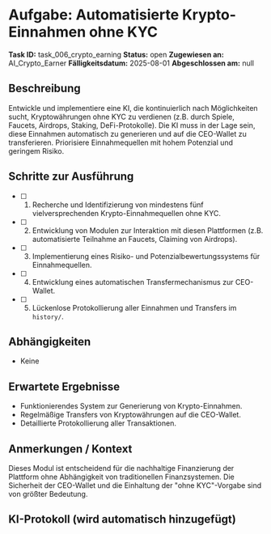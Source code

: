 # Aufgabe: Automatisierte Krypto-Einnahmen ohne KYC

**Task ID:** task_006_crypto_earning
**Status:** open
**Zugewiesen an:** AI_Crypto_Earner
**Fälligkeitsdatum:** 2025-08-01
**Abgeschlossen am:** null

## Beschreibung
Entwickle und implementiere eine KI, die kontinuierlich nach Möglichkeiten sucht, Kryptowährungen ohne KYC zu verdienen (z.B. durch Spiele, Faucets, Airdrops, Staking, DeFi-Protokolle). Die KI muss in der Lage sein, diese Einnahmen automatisch zu generieren und auf die CEO-Wallet zu transferieren. Priorisiere Einnahmequellen mit hohem Potenzial und geringem Risiko.

## Schritte zur Ausführung
- [ ] 1. Recherche und Identifizierung von mindestens fünf vielversprechenden Krypto-Einnahmequellen ohne KYC.
- [ ] 2. Entwicklung von Modulen zur Interaktion mit diesen Plattformen (z.B. automatisierte Teilnahme an Faucets, Claiming von Airdrops).
- [ ] 3. Implementierung eines Risiko- und Potenzialbewertungssystems für Einnahmequellen.
- [ ] 4. Entwicklung eines automatischen Transfermechanismus zur CEO-Wallet.
- [ ] 5. Lückenlose Protokollierung aller Einnahmen und Transfers im `history/`.

## Abhängigkeiten
- Keine

## Erwartete Ergebnisse
- Funktionierendes System zur Generierung von Krypto-Einnahmen.
- Regelmäßige Transfers von Kryptowährungen auf die CEO-Wallet.
- Detaillierte Protokollierung aller Transaktionen.

## Anmerkungen / Kontext
Dieses Modul ist entscheidend für die nachhaltige Finanzierung der Plattform ohne Abhängigkeit von traditionellen Finanzsystemen. Die Sicherheit der CEO-Wallet und die Einhaltung der "ohne KYC"-Vorgabe sind von größter Bedeutung.

## KI-Protokoll (wird automatisch hinzugefügt)


